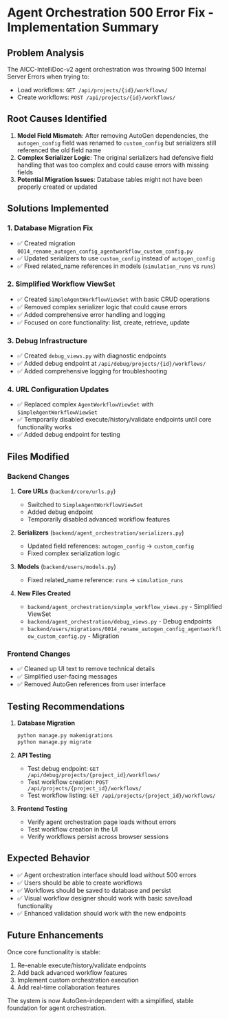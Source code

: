 # Agent Orchestration 500 Error Fix - Implementation Summary

## Problem Analysis
The AICC-IntelliDoc-v2 agent orchestration was throwing 500 Internal Server Errors when trying to:
- Load workflows: `GET /api/projects/{id}/workflows/`
- Create workflows: `POST /api/projects/{id}/workflows/`

## Root Causes Identified
1. **Model Field Mismatch**: After removing AutoGen dependencies, the `autogen_config` field was renamed to `custom_config` but serializers still referenced the old field name
2. **Complex Serializer Logic**: The original serializers had defensive field handling that was too complex and could cause errors with missing fields
3. **Potential Migration Issues**: Database tables might not have been properly created or updated

## Solutions Implemented

### 1. Database Migration Fix
- ✅ Created migration `0014_rename_autogen_config_agentworkflow_custom_config.py`
- ✅ Updated serializers to use `custom_config` instead of `autogen_config`
- ✅ Fixed related_name references in models (`simulation_runs` vs `runs`)

### 2. Simplified Workflow ViewSet
- ✅ Created `SimpleAgentWorkflowViewSet` with basic CRUD operations
- ✅ Removed complex serializer logic that could cause errors
- ✅ Added comprehensive error handling and logging
- ✅ Focused on core functionality: list, create, retrieve, update

### 3. Debug Infrastructure
- ✅ Created `debug_views.py` with diagnostic endpoints
- ✅ Added debug endpoint at `/api/debug/projects/{id}/workflows/`
- ✅ Added comprehensive logging for troubleshooting

### 4. URL Configuration Updates
- ✅ Replaced complex `AgentWorkflowViewSet` with `SimpleAgentWorkflowViewSet`
- ✅ Temporarily disabled execute/history/validate endpoints until core functionality works
- ✅ Added debug endpoint for testing

## Files Modified

### Backend Changes
1. **Core URLs** (`backend/core/urls.py`)
   - Switched to `SimpleAgentWorkflowViewSet` 
   - Added debug endpoint
   - Temporarily disabled advanced workflow features

2. **Serializers** (`backend/agent_orchestration/serializers.py`)
   - Updated field references: `autogen_config` → `custom_config`
   - Fixed complex serialization logic

3. **Models** (`backend/users/models.py`)
   - Fixed related_name reference: `runs` → `simulation_runs`

4. **New Files Created**
   - `backend/agent_orchestration/simple_workflow_views.py` - Simplified ViewSet
   - `backend/agent_orchestration/debug_views.py` - Debug endpoints
   - `backend/users/migrations/0014_rename_autogen_config_agentworkflow_custom_config.py` - Migration

### Frontend Changes
- ✅ Cleaned up UI text to remove technical details
- ✅ Simplified user-facing messages
- ✅ Removed AutoGen references from user interface

## Testing Recommendations

1. **Database Migration**
   ```bash
   python manage.py makemigrations
   python manage.py migrate
   ```

2. **API Testing**
   - Test debug endpoint: `GET /api/debug/projects/{project_id}/workflows/`
   - Test workflow creation: `POST /api/projects/{project_id}/workflows/`
   - Test workflow listing: `GET /api/projects/{project_id}/workflows/`

3. **Frontend Testing**
   - Verify agent orchestration page loads without errors
   - Test workflow creation in the UI
   - Verify workflows persist across browser sessions

## Expected Behavior
- ✅ Agent orchestration interface should load without 500 errors
- ✅ Users should be able to create workflows
- ✅ Workflows should be saved to database and persist
- ✅ Visual workflow designer should work with basic save/load functionality
- ✅ Enhanced validation should work with the new endpoints

## Future Enhancements
Once core functionality is stable:
1. Re-enable execute/history/validate endpoints
2. Add back advanced workflow features
3. Implement custom orchestration execution
4. Add real-time collaboration features

The system is now AutoGen-independent with a simplified, stable foundation for agent orchestration.
